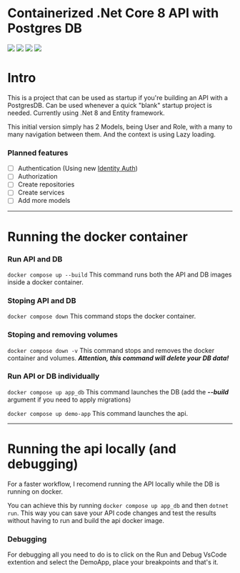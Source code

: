 # Containerized .Net Core 8 API with Postgres DB
![](https://img.shields.io/github/stars/Jorgemdss/DemoApiPostgres)
![](https://img.shields.io/github/watchers/Jorgemdss/DemoApiPostgres)
![](https://img.shields.io/github/forks/Jorgemdss/DemoApiPostgres)
![](https://img.shields.io/github/issues/Jorgemdss/DemoApiPostgres)

Intro
=============
This is a project that can be used as startup if you're building an API with a PostgresDB.
Can be used whenever a quick "blank" startup project is needed.
Currently using .Net 8 and Entity framework.

This initial version simply has 2 Models, being User and Role, with a many to many navigation between them. And the context is using Lazy loading.



### Planned features

- [ ] Authentication (Using new  [Identity Auth](https://learn.microsoft.com/en-us/aspnet/core/security/authentication/identity-api-authorization?view=aspnetcore-8.0 "Identity Auth"))
- [ ] Authorization
- [ ] Create repositories
- [ ] Create services
- [ ] Add more models

---

Running the docker container
=============
### Run API and DB

`docker compose up --build`
This command runs both the API and DB images inside a docker container.

### Stoping API and DB
`docker compose down`
This command stops the docker container.

### Stoping and removing volumes
`docker compose down -v`
This command stops and removes the docker container and volumes. ***Attention, this command will delete your DB data!***

### Run API or DB individually
`docker compose up app_db`
This command launches the DB (add the ***--build*** argument if you need to apply migrations)

`docker compose up demo-app`
This command launches the api.

---
Running the api locally (and debugging)
=============
For a faster workflow, I recomend running the API locally while the DB is running on docker.

You can achieve this by running
`docker compose up app_db` and then  `dotnet run`. This way you can save your API code changes and test the results without having to run and build the api docker image.

### Debugging
For debugging all you need to do is to click on the Run and Debug VsCode extention and select the DemoApp, place your breakpoints and that's it.
